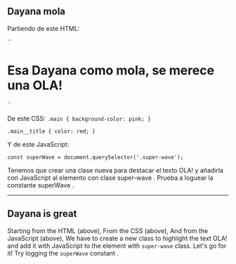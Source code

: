 ## Dayana mola

Partiendo de este HTML:

``<!DOCTYPE html>

<html lang="es">
<head>
<meta charset="utf-8" />
<title>Dayana is Cool</title>
</head>
<body>
<main class="main">
<h1 class="main__title">
 Esa Dayana como mola, se merece una <span class="super-wave">OLA!</span>
</h1>
</main>
<script type="text/javascript" src="main.js"></script>
</body>
</html>``

De este CSS:
`.main { background-color: pink; }`

`.main__title { color: red; }`

Y de este JavaScript:

`const superWave = document.querySelector('.super-wave');`

Tenemos que crear una clase nueva para destacar el texto OLA! y añadirla con JavaScript al
elemento con clase super-wave .
Prueba a loguear la constante superWave .

---

## Dayana is great

Starting from the HTML (above),
From the CSS (above),
And from the JavaScript (above),
We have to create a new class to highlight the text OLA! and add it with JavaScript to the
element with `super-wave` class. Let's go for it!
Try logging the `superWave` constant .
